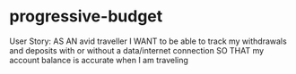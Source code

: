 # progressive-budget
User Story: AS AN avid traveller I WANT to be able to track my withdrawals and deposits with or without a data/internet connection SO THAT my account balance is accurate when I am traveling
